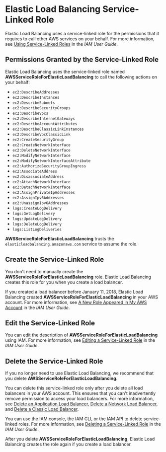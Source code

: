 # Elastic Load Balancing Service\-Linked Role<a name="elb-service-linked-roles"></a>

Elastic Load Balancing uses a service\-linked role for the permissions that it requires to call other AWS services on your behalf\. For more information, see [Using Service\-Linked Roles](https://docs.aws.amazon.com/IAM/latest/UserGuide/using-service-linked-roles.html) in the *IAM User Guide*\.

## Permissions Granted by the Service\-Linked Role<a name="service-linked-role-permissions"></a>

Elastic Load Balancing uses the service\-linked role named **AWSServiceRoleForElasticLoadBalancing** to call the following actions on your behalf:
+ `ec2:DescribeAddresses`
+ `ec2:DescribeInstances`
+ `ec2:DescribeSubnets`
+ `ec2:DescribeSecurityGroups`
+ `ec2:DescribeVpcs`
+ `ec2:DescribeInternetGateways`
+ `ec2:DescribeAccountAttributes`
+ `ec2:DescribeClassicLinkInstances`
+ `ec2:DescribeVpcClassicLink`
+ `ec2:CreateSecurityGroup`
+ `ec2:CreateNetworkInterface`
+ `ec2:DeleteNetworkInterface`
+ `ec2:ModifyNetworkInterface`
+ `ec2:ModifyNetworkInterfaceAttribute`
+ `ec2:AuthorizeSecurityGroupIngress`
+ `ec2:AssociateAddress`
+ `ec2:DisassociateAddress`
+ `ec2:AttachNetworkInterface`
+ `ec2:DetachNetworkInterface`
+ `ec2:AssignPrivateIpAddresses`
+ `ec2:AssignIpv6Addresses`
+ `ec2:UnassignIpv6Addresses`
+ `logs:CreateLogDelivery`
+ `logs:GetLogDelivery`
+ `logs:UpdateLogDelivery`
+ `logs:DeleteLogDelivery`
+ `logs:ListLogDeliveries`

**AWSServiceRoleForElasticLoadBalancing** trusts the `elasticloadbalancing.amazonaws.com` service to assume the role\.

## Create the Service\-Linked Role<a name="create-service-linked-role"></a>

You don't need to manually create the **AWSServiceRoleForElasticLoadBalancing** role\. Elastic Load Balancing creates this role for you when you create a load balancer\.

If you created a load balancer before January 11, 2018, Elastic Load Balancing created **AWSServiceRoleForElasticLoadBalancing** in your AWS account\. For more information, see [A New Role Appeared in My AWS Account](https://docs.aws.amazon.com/IAM/latest/UserGuide/troubleshoot_roles.html#troubleshoot_roles_new-role-appeared) in the *IAM User Guide*\.

## Edit the Service\-Linked Role<a name="edit-service-linked-role"></a>

You can edit the description of **AWSServiceRoleForElasticLoadBalancing** using IAM\. For more information, see [Editing a Service\-Linked Role](https://docs.aws.amazon.com/IAM/latest/UserGuide/using-service-linked-roles.html#edit-service-linked-role) in the *IAM User Guide*\.

## Delete the Service\-Linked Role<a name="delete-service-linked-role"></a>

If you no longer need to use Elastic Load Balancing, we recommend that you delete **AWSServiceRoleForElasticLoadBalancing**\.

You can delete this service\-linked role only after you delete all load balancers in your AWS account\. This ensures that you can't inadvertently remove permission to access your load balancers\. For more information, see [Delete an Application Load Balancer](https://docs.aws.amazon.com/elasticloadbalancing/latest/application/load-balancer-delete.html), [Delete a Network Load Balancer](https://docs.aws.amazon.com/elasticloadbalancing/latest/network/load-balancer-delete.html), and [Delete a Classic Load Balancer](https://docs.aws.amazon.com/elasticloadbalancing/latest/classic/elb-getting-started.html#delete-load-balancer)\.

You can use the IAM console, the IAM CLI, or the IAM API to delete service\-linked roles\. For more information, see [Deleting a Service\-Linked Role](https://docs.aws.amazon.com/IAM/latest/UserGuide/using-service-linked-roles.html#delete-service-linked-role) in the *IAM User Guide*\.

After you delete **AWSServiceRoleForElasticLoadBalancing**, Elastic Load Balancing creates the role again if you create a load balancer\.